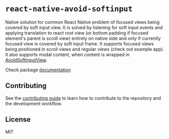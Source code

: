 # `react-native-avoid-softinput`

Native solution for common React Native problem of focused views being covered by soft input view. It is solved by listening for soft input events and applying translation to react root view (or bottom padding if focused element's parent is scroll view) entirely on native side and only if currently focused view is covered by soft input frame. It supports focused views being positioned in scroll views and regular views (check out example app). It also supports modal content, when content is wrapped in [AvoidSoftInputView](https://mateusz1913.github.io/react-native-avoid-softinput/docs/api/view/).

Check package [documentation](https://mateusz1913.github.io/react-native-avoid-softinput/)

## Contributing

See the [contributing guide](CONTRIBUTING.md) to learn how to contribute to the repository and the development workflow.

## License

MIT
